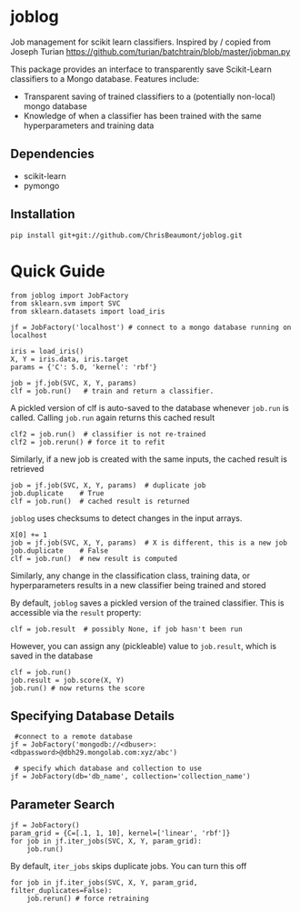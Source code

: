 joblog
==========

Job management for scikit learn classifiers. Inspired by / copied from Joseph Turian https://github.com/turian/batchtrain/blob/master/jobman.py

This package provides an interface to transparently save Scikit-Learn classifiers
to a Mongo database. Features include:

 * Transparent saving of trained classifiers to a (potentially non-local) mongo database
 * Knowledge of when a classifier has been trained with the same hyperparameters and training data

Dependencies
------------
 * scikit-learn
 * pymongo

Installation
------------

```
pip install git+git://github.com/ChrisBeaumont/joblog.git
```


Quick Guide
===========

```
from joblog import JobFactory
from sklearn.svm import SVC
from sklearn.datasets import load_iris

jf = JobFactory('localhost') # connect to a mongo database running on localhost

iris = load_iris()
X, Y = iris.data, iris.target
params = {'C': 5.0, 'kernel': 'rbf'}

job = jf.job(SVC, X, Y, params)
clf = job.run()   # train and return a classifier.
```

A pickled version of clf is auto-saved to the database whenever `job.run` is called.
Calling `job.run` again returns this cached result

```
clf2 = job.run()  # classifier is not re-trained
clf2 = job.rerun() # force it to refit
```
Similarly, if a new job is created with the same inputs, the cached result is retrieved

```
job = jf.job(SVC, X, Y, params)  # duplicate job
job.duplicate    # True
clf = job.run()  # cached result is returned
```

`joblog` uses checksums to detect changes in the input arrays.

```
X[0] += 1
job = jf.job(SVC, X, Y, params)  # X is different, this is a new job
job.duplicate    # False
clf = job.run()  # new result is computed
```
Similarly, any change in the classification class, training data, or hyperparameters
results in a new classifier being trained and stored

By default, `joblog` saves a pickled version of the trained classifier. This is
accessible via the `result` property:

```
clf = job.result  # possibly None, if job hasn't been run
```
However, you can assign any (pickleable) value to `job.result`, which is saved
in the database

```
clf = job.run()
job.result = job.score(X, Y)
job.run() # now returns the score
```

Specifying Database Details
---
```
 #connect to a remote database
jf = JobFactory('mongodb://<dbuser>:<dbpassword>@dbh29.mongolab.com:xyz/abc')

 # specify which database and collection to use
jf = JobFactory(db='db_name', collection='collection_name')

```

Parameter Search
-------

```
jf = JobFactory()
param_grid = {C=[.1, 1, 10], kernel=['linear', 'rbf']}
for job in jf.iter_jobs(SVC, X, Y, param_grid):
	job.run()
```

By default, `iter_jobs` skips duplicate jobs. You can turn this off

```
for job in jf.iter_jobs(SVC, X, Y, param_grid, filter_duplicates=False):
	job.rerun()	# force retraining
```